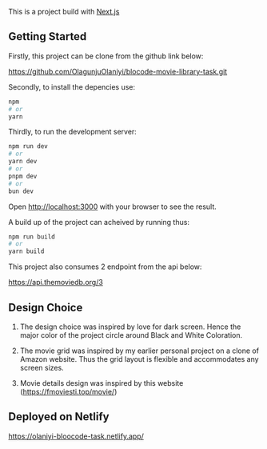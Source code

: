 This is a project build with [Next.js](https://nextjs.org)

## Getting Started

Firstly, this project can be clone from the github link below:

https://github.com/OlagunjuOlaniyi/blocode-movie-library-task.git

Secondly, to install the depencies use:

```bash
npm
# or
yarn
```

Thirdly, to run the development server:

```bash
npm run dev
# or
yarn dev
# or
pnpm dev
# or
bun dev
```

Open [http://localhost:3000](http://localhost:3000) with your browser to see the result.

A build up of the project can acheived by running thus:

```bash
npm run build
# or
yarn build

```

This project also consumes 2 endpoint from the api below:

https://api.themoviedb.org/3

## Design Choice

1. The design choice was inspired by love for dark screen. Hence the major color of the project circle around Black and White Coloration.

2. The movie grid was inspired by my earlier personal project on a clone of Amazon website. Thus the grid layout is flexible and accommodates any screen sizes.

3. Movie details design was inspired by this website (https://fmoviesti.top/movie/)

## Deployed on Netlify

https://olaniyi-bloocode-task.netlify.app/
